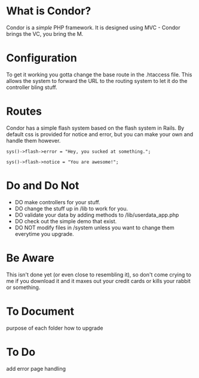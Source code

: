 What is Condor?
====================
Condor is a *simple* PHP framework. It is designed using MVC - Condor brings the VC, you bring the M. 

Configuration
====================
To get it working you gotta change the base route in the .htaccess file. This allows the system to forward the URL to the routing system to let it do the controller bling stuff.

Routes
====================
Condor has a simple flash system based on the flash system in Rails. By default css is provided for notice and error, but you can make your own and handle them however.

`sys()->flash->error = "Hey, you sucked at something.";`

`sys()->flash->notice = "You are awesome!";`

Do and Do Not
====================
-  DO       make controllers for your stuff.
-  DO       change the stuff up in /lib to work for you.
-  DO       validate your data by adding methods to /lib/userdata_app.php
-  DO       check out the simple demo that exist.
-  DO NOT   modify files in /system unless you want to change them everytime you upgrade.

Be Aware
====================
This isn't done yet (or even close to resembling it), so don't come crying to me if you download it and it maxes out your credit cards or kills your rabbit or something.

To Document
====================
purpose of each folder
how to upgrade

To Do
====================
add error page handling
